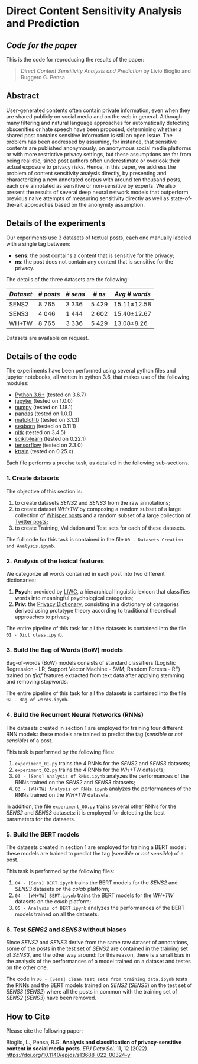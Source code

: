 # Direct Content Sensitivity Analysis and Prediction
## _Code for the paper_

This is the code for reproducing the results of the paper:

> _Direct Content Sensitivity Analysis and Prediction_ by Livio Bioglio and Ruggero G. Pensa

## Abstract

User-generated contents often contain private information, even when they are shared publicly on social media and on the web in general. Although many filtering and natural language approaches for automatically detecting obscenities or hate speech have been proposed, determining whether a shared post contains sensitive information is still an open issue. The problem has been addressed by assuming, for instance, that sensitive contents are published anonymously, on anonymous social media platforms or with more restrictive privacy settings, but these assumptions are far from being realistic, since post authors often underestimate or overlook their actual exposure to privacy risks. Hence, in this paper, we address the problem of content sensitivity analysis directly, by presenting and characterizing a new annotated corpus with around ten thousand posts, each one annotated as sensitive or non-sensitive by experts. We also present the results of several deep neural network models that outperform previous naive attempts of measuring sensitivity directly as well as state-of-the-art approaches based on the anonymity assumption.

## Details of the experiments

Our experiments use 3 datasets of textual posts, each one manually labeled with a single tag between:
- **sens**: the post contains a content that is sensitive for the privacy;
- **ns**: the post does not contain any content that is sensitive for the privacy.

The details of the three datasets are the following:

*Dataset*|*# posts*|*# sens*|*# ns*|*Avg # words*
---------|---------|--------|------|-------------
SENS2|8 765|3 336|5 429|15.11±12.58
SENS3|4 046|1 444|2 602|15.40±12.67
WH+TW|8 765|3 336|5 429|13.08±8.26

Datasets are available on request.

## Details of the code

The experiments have been performed using several python files and jupyter notebooks, all written in python 3.6, that makes use of the following modules:

- [Python 3.6+](https://www.python.org/) (tested on 3.6.7)
- [jupyter](http://jupyter.org/) (tested on 1.0.0)
- [numpy](https://numpy.org/) (tested on 1.18.1)
- [pandas](https://pandas.pydata.org/) (tested on 1.0.1)
- [matplotlib](http://matplotlib.org/) (tested on 3.1.3)
- [seaborn](https://seaborn.pydata.org/) (tested on 0.11.1)
- [nltk](https://www.nltk.org/) (tested on 3.4.5)
- [scikit-learn](https://scikit-learn.org/) (tested on 0.22.1)
- [tensorflow](https://www.tensorflow.org/) (tested on 2.3.0)
- [ktrain](https://github.com/amaiya/ktrain) (tested on 0.25.x)

Each file performs a precise task, as detailed in the following sub-sections.

### 1. Create datasets
The objective of this section is:
1. to create datasets _SENS2_ and _SENS3_ from the raw annotations;
2. to create dataset _WH+TW_ by composing a random subset of a large collection of [Whisper posts](https://github.com/Mainack/whisper-2014-2016-data-HT-2020) and a random subset of a large collection of [Twitter posts](https://dl.acm.org/doi/abs/10.1145/1871437.1871535);
3. to create Training, Validation and Test sets for each of these datasets.

The full code for this task is contained in the file `00 - Datasets Creation and Analysis.ipynb`.

### 2. Analysis of the lexical features

We categorize all words contained in each post into two different dictionaries:
1. **Psych**: provided by [LIWC](https://journals.sagepub.com/doi/abs/10.1177/0261927X09351676), a hierarchical linguistic lexicon that classifies words into meaningful psychological categories;
2. **Priv**: the [Privacy Dictionary](https://www.heinz.cmu.edu/~acquisti/SHB/p3227-gill.pdf), consisting in a dictionary of categories derived using prototype theory according to traditional theoretical approaches to privacy.

The entire pipeline of this task for all the datasets is contained into the file `01 - Dict class.ipynb`.

### 3. Build the Bag of Words (BoW) models

Bag-of-words (BoW) models consists of standard classifiers (Logistic Regression - LR; Support Vector Machine - SVM; Random Forests - RF) trained on _tfidf_ features extracted from text data after applying stemming and removing stopwords.

The entire pipeline of this task for all the datasets is contained into the file `02 - Bag of words.ipynb`.

### 4. Build the Recurrent Neural Networks (RNNs)

The datasets created in section 1 are employed for training four different RNN models: these models are trained to predict the tag (_sensible_ or _not sensible_) of a post.

This task is performed by the following files:
1. `experiment_01.py` trains the 4 RNNs for the _SENS2_ and _SENS3_ datasets;
2. `experiment_02.py` trains the 4 RNNs for the _WH+TW_ datasets;
3. `03 - [Sens] Analysis of RNNs.ipynb` analyzes the performances of the RNNs trained on the _SENS2_ and _SENS3_ datasets;
4. `03 - [WH+TW] Analysis of RNNs.ipynb` analyzes the performances of the RNNs trained on the _WH+TW_ datasets.

In addition, the file `experiment_00.py` trains several other RNNs for the _SENS2_ and _SENS3_ datasets: it is employed for detecting the best parameters for the datasets.

### 5. Build the BERT models

The datasets created in section 1 are employed for training a BERT model: these models are trained to predict the tag (_sensible_ or _not sensible_) of a post.

This task is performed by the following files:
1. `04 - [Sens] BERT.ipynb` trains the BERT models for the _SENS2_ and _SENS3_ datasets on the _colab_ platform;
2. `04 - [WH+TW] BERT.ipynb` trains the BERT models for the _WH+TW_ datasets on the _colab_ platform;
3. `05 - Analysis of BERT.ipynb` analyzes the performances of the BERT models trained on all the datasets.

### 6. Test _SENS2_ and _SENS3_ without biases

Since _SENS2_ and _SENS3_ derive from the same raw dataset of annotations, some of the posts in the test set of _SENS2_ are contained in the training set of _SENS3_, and the other way around: for this reason, there is a small bias in the analysis of the performances of a model trained on a dataset and testes on the other one. 

The code in `06 - [Sens] Clean test sets from training data.ipynb` tests the RNNs and the BERT models trained on _SENS2_ (_SENS3_) on the test set of _SENS3_ (_SENS2_) where all the posts in common with the training set of _SENS2_ (_SENS3_) have been removed.


## How to Cite

Please cite the following paper:

Bioglio, L., Pensa, R.G. **Analysis and classification of privacy-sensitive content in social media posts**. *EPJ Data Sci.* 11, 12 (2022). https://doi.org/10.1140/epjds/s13688-022-00324-y















